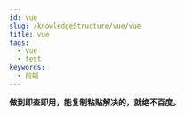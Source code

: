 ```yaml
---
id: vue
slug: /knowledgeStructure/vue/vue
title: vue
tags:
  - vue
  - test
keywords:
  - 前端
---
```



**做到即查即用，能复制粘贴解决的，就绝不百度。**
